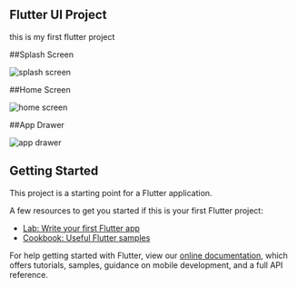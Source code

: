## Flutter UI Project

this is my first flutter project

##Splash Screen

![splash screen](https://user-images.githubusercontent.com/50751005/102719310-6140ac00-4313-11eb-8c9a-b003e6760aea.png)

##Home Screen

![home screen](https://user-images.githubusercontent.com/50751005/102719316-66056000-4313-11eb-836c-da746bcd7068.png)

##App Drawer

![app drawer](https://user-images.githubusercontent.com/50751005/102719321-6a317d80-4313-11eb-80ca-fd662c94d095.png)


## Getting Started

This project is a starting point for a Flutter application.

A few resources to get you started if this is your first Flutter project:

- [Lab: Write your first Flutter app](https://flutter.dev/docs/get-started/codelab)
- [Cookbook: Useful Flutter samples](https://flutter.dev/docs/cookbook)

For help getting started with Flutter, view our
[online documentation](https://flutter.dev/docs), which offers tutorials,
samples, guidance on mobile development, and a full API reference.
